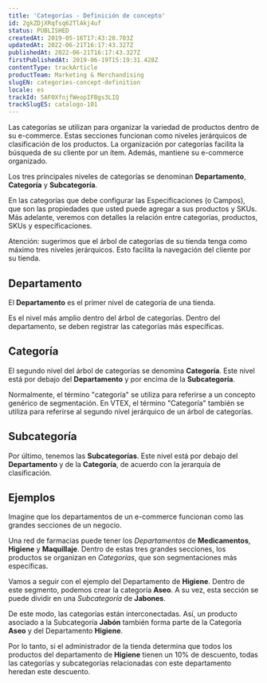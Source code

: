 ```yaml
---
title: 'Categorías - Definición de concepto'
id: 2gkZDjXRqfsq62TlAkj4uf
status: PUBLISHED
createdAt: 2019-05-16T17:43:28.703Z
updatedAt: 2022-06-21T16:17:43.327Z
publishedAt: 2022-06-21T16:17:43.327Z
firstPublishedAt: 2019-06-19T15:19:31.428Z
contentType: trackArticle
productTeam: Marketing & Merchandising
slugEN: categories-concept-definition
locale: es
trackId: 5AF0XfnjfWeopIFBgs3LIQ
trackSlugES: catalogo-101
---
```


Las categorías se utilizan para organizar la variedad de productos dentro de su e-commerce. Estas secciones funcionan como niveles jerárquicos de clasificación de los productos. La organización por categorías facilita la búsqueda de su cliente por un ítem. Además, mantiene su e-commerce organizado.

Los tres principales niveles de categorías se denominan __Departamento__, __Categoría__ y __Subcategoría__.

En las categorías que debe configurar las Especificaciones (o Campos), que son las propiedades que usted puede agregar a sus productos y SKUs. Más adelante, veremos con detalles la relación entre categorías, productos, SKUs y especificaciones. 

<div class="alert alert-info">
Atención: sugerimos que el árbol de categorías de su tienda tenga como máximo tres niveles jerárquicos. Esto facilita la navegación del cliente por su tienda.
</div>

## Departamento 

El __Departamento__ es el primer nivel de categoría de una tienda.

Es el nivel más amplio dentro del árbol de categorías. Dentro del departamento, se deben registrar las categorías más específicas.

## Categoría 

El segundo nivel del árbol de categorías se denomina __Categoría__. Este nivel está por debajo del __Departamento__ y por encima de la __Subcategoría__.

<div class="alert alert-info"> 
Normalmente, el término "categoría" se utiliza para referirse a un concepto genérico de segmentación. En VTEX, el término "Categoría" también se utiliza para referirse al segundo nivel jerárquico de un árbol de categorías.
</div> 

## Subcategoría

Por último, tenemos las __Subcategorías__. Este nivel está por debajo del __Departamento__ y de la __Categoría__, de acuerdo con la jerarquía de clasificación.

 ## Ejemplos

Imagine que los departamentos de un e-commerce funcionan como las grandes secciones de un negocio.

Una red de farmacias puede tener los *Departamentos* de __Medicamentos__, __Higiene__ y __Maquillaje__. Dentro de estas tres grandes secciones, los productos se organizan en *Categorías*, que son segmentaciones más específicas.

Vamos a seguir con el ejemplo del Departamento de __Higiene__. Dentro de este segmento, podemos crear la categoría __Aseo__. A su vez, esta sección se puede dividir en una *Subcategoría* de __Jabones__.

De este modo, las categorías están interconectadas. Así, un producto asociado a la Subcategoría __Jabón__ también forma parte de la Categoría __Aseo__ y del Departamento __Higiene__.

Por lo tanto, si el administrador de la tienda determina que todos los productos del departamento de __Higiene__ tienen un 10% de descuento, todas las categorías y subcategorías relacionadas con este departamento heredan este descuento.
